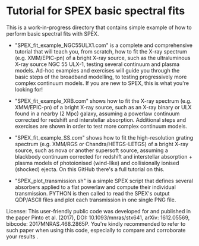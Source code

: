 # Tutorial for SPEX basic spectral fits

This is a work-in-progress directory that contains simple example of how to perform basic spectral fits with SPEX.

- "SPEX_fit_example_NGC55ULX1.com" is a complete and comprehensive tutorial that will teach you, from scratch, how to fit the X-ray spectrum (e.g. XMM/EPIC-pn) of a bright X-ray source, such as the ultraluminous X-ray source NGC 55 ULX-1, testing several continuum and plasma models. Ad-hoc examples and exercises will guide you through the basic steps of the broadband modelling, to testing progressively more complex continuum models. If you are new to SPEX, this is what you're looking for!

- "SPEX_fit_example_XRB.com" shows how to fit the X-ray spectrum (e.g. XMM/EPIC-pn) of a bright X-ray source, such as an X-ray binary or ULX found in a nearby (2 Mpc) galaxy, assuming a powerlaw continuum corrected for redshift and interstellar absorption. Additional steps and exercises are shown in order to test more complex continuum models.

- "SPEX_fit_example_SS.com" shows how to fit the high-resolution grating spectrum (e.g. XMM/RGS or Chandra/HETGS-LETGS) of a bright X-ray source, such as nova or another supersoft source, assuming a blackbody continuum corrected for redshift and interstellar absorption + plasma models of photoionised (wind-like) and collisionally ionised (shocked) ejecta. On this GitHub there's a full tutorial on this.

- "SPEX_plot_transmission.sh" is a simple SPEX script that defines several absorbers applied to a flat powerlaw and compute their individual transmission. PYTHON is then called to read the SPEX's output QDP/ASCII files and plot each transmission in one single PNG file.

License: This user-friendly public code was developed for and published in the paper Pinto et al. (2017), DOI: 10.1093/mnras/stx641, arXiv: 1612.05569, bibcode: 2017MNRAS.468.2865P. You're kindly recommended to refer to such paper when using this code, especially to compare and corroborate your results .
